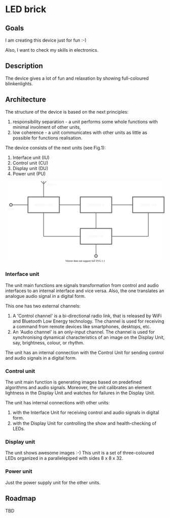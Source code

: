 # LED brick


## Goals 

I am creating this device just for fun :-)

Also, I want to check my skills in electronics.


## Description

The device gives a lot of fun and relaxation by showing full-coloured blinkenlights.


## Architecture

The structure of the device is based on the next principles:
1. responsibility separation - a unit performs some whole functions with minimal involment of other units,
2. low coherence - a unit communicates with other units as little as possible for functions realisation.

The device consists of the next units (see Fig.1):
1. Interface unit (IU)
2. Control unit (CU)
3. Display unit (DU)
4. Power unit (PU)

![](./doc/Architecture.svg "Fig.1. The device architecture")


### Interface unit

The unit main functions are signals transformation from control and audio interfaces to an internal interface and vice versa.
Also, the one translates an analogue audio signal in a digital form.

This one has two external channels:
1. A 'Control channel' is a bi-directional radio link, that is released by WiFi and Bluetooth Low Energy technology. The channel is used for receiving a command from remote devices like smartphones, desktops, etc.
2. An 'Audio channel' is an only-input channel. The channel is used for synchronising dynamical characteristics of an image on the Display Unit, say, brightness, colour, or rhythm.

The unit has an internal connection with the Control Unit for sending control and audio signals in a digital form.


### Control unit

The unit main function is generating images based on predefined algorithms and audio signals. Moreover, the unit calibrates an element lightness in the Display Unit and watches for failures in the Display Unit.

The unit has internal connections with other units:
1. with the Interface Unit for receiving control and audio signals in digital form.
2. with the Display Unit for controlling the show and health-checking of LEDs.


### Display unit

The unit shows awesome images :-)
This unit is a set of three-coloured LEDs organized in a parallelepiped with sides 8 x 8 x 32.


### Power unit

Just the power supply unit for the other units.


## Roadmap
TBD
